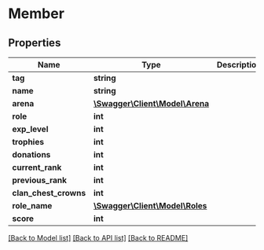 # Member

## Properties
Name | Type | Description | Notes
------------ | ------------- | ------------- | -------------
**tag** | **string** |  | [optional] 
**name** | **string** |  | [optional] 
**arena** | [**\Swagger\Client\Model\Arena**](Arena.md) |  | [optional] 
**role** | **int** |  | [optional] 
**exp_level** | **int** |  | [optional] 
**trophies** | **int** |  | [optional] 
**donations** | **int** |  | [optional] 
**current_rank** | **int** |  | [optional] 
**previous_rank** | **int** |  | [optional] 
**clan_chest_crowns** | **int** |  | [optional] 
**role_name** | [**\Swagger\Client\Model\Roles**](Roles.md) |  | [optional] 
**score** | **int** |  | [optional] 

[[Back to Model list]](../README.md#documentation-for-models) [[Back to API list]](../README.md#documentation-for-api-endpoints) [[Back to README]](../README.md)


